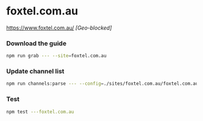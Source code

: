 # foxtel.com.au

https://www.foxtel.com.au/ _[Geo-blocked]_

### Download the guide

```sh
npm run grab --- --site=foxtel.com.au
```

### Update channel list

```sh
npm run channels:parse --- --config=./sites/foxtel.com.au/foxtel.com.au.config.js --output=./sites/foxtel.com.au/foxtel.com.au.channels.xml
```

### Test

```sh
npm test ---foxtel.com.au
```
